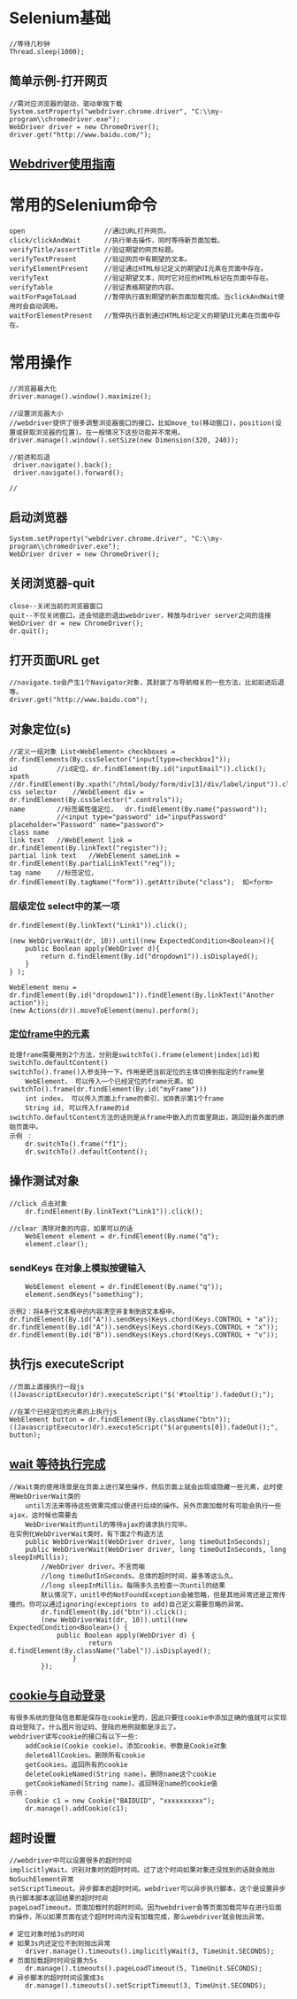 # Selenium基础
	//等待几秒钟
	Thread.sleep(1000);

## 简单示例-打开网页
	//需对应浏览器的驱动，驱动单独下载
	System.setProperty("webdriver.chrome.driver", "C:\\my-program\\chromedriver.exe");	
	WebDriver driver = new ChromeDriver();
	driver.get("http://www.baidu.com/");
## [Webdriver使用指南](https://www.gitbook.com/book/easonhan007/selenium-webdriver/details)
	
# 常用的Selenium命令
	open					//通过URL打开网页。
	click/clickAndWait 		//执行单击操作，同时等待新页面加载。
	verifyTitle/assertTitle //验证期望的网页标题。
	verifyTextPresent 		//验证网页中有期望的文本。
	verifyElementPresent 	//验证通过HTML标记定义的期望UI元素在页面中存在。
	verifyText 				//验证期望文本，同时它对应的HTML标记在页面中存在。
	verifyTable 			//验证表格期望的内容。
	waitForPageToLoad 		//暂停执行直到期望的新页面加载完成。当clickAndWait使用时会自动调用。
	waitForElementPresent 	//暂停执行直到通过HTML标记定义的期望UI元素在页面中存在。

# 常用操作
	//浏览器最大化
	driver.manage().window().maximize();

	//设置浏览器大小
	//webdriver提供了很多调整浏览器窗口的接口，比如move_to(移动窗口)，position(设置或获取浏览器的位置)。在一般情况下这些功能并不常用。
	driver.manage().window().setSize(new Dimension(320, 240));
	
	//前进和后退
	 driver.navigate().back();
	 driver.navigate().forward();
	
	//
	
## 启动浏览器 
	System.setProperty("webdriver.chrome.driver", "C:\\my-program\\chromedriver.exe");
	WebDriver driver = new ChromeDriver();

## 关闭浏览器-quit
	close--关闭当前的浏览器窗口
	quit--不仅关闭窗口，还会彻底的退出webdriver，释放与driver server之间的连接
	WebDriver dr = new ChromeDriver();
	dr.quit(); 


## 打开页面URL get
	//navigate.to会产生1个Navigator对象，其封装了与导航相关的一些方法，比如前进后退等。
	driver.get("http://www.baidu.com");

## 对象定位(s)
	//定义一组对象 List<WebElement> checkboxes = dr.findElements(By.cssSelector("input[type=checkbox]"));
	id			//id定位，dr.findElement(By.id("inputEmail")).click();
	xpath		//dr.findElement(By.xpath("/html/body/form/div[3]/div/label/input")).click();
	css selector	//WebElement div = dr.findElement(By.cssSelector(".controls"));
	name		//标签属性值定位，  dr.findElement(By.name("password"));  
				//<input type="password" id="inputPassword" placeholder="Password" name="password">
	class name	
	link text	//WebElement link = dr.findElement(By.linkText("register"));
	partial link text	//WebElement sameLink = dr.findElement(By.partialLinkText("reg"));
	tag name	//标签定位， dr.findElement(By.tagName("form")).getAttribute("class");  如<form>

### 层级定位 select中的某一项
	dr.findElement(By.linkText("Link1")).click();
	
	(new WebDriverWait(dr, 10)).until(new ExpectedCondition<Boolean>(){
		public Boolean apply(WebDriver d){
			return d.findElement(By.id("dropdown1")).isDisplayed();
		}
	} );
	
	WebElement menu = dr.findElement(By.id("dropdown1")).findElement(By.linkText("Another action"));
	(new Actions(dr)).moveToElement(menu).perform();

### [定位frame中的元素](https://easonhan007.gitbooks.io/selenium-webdriver/content/26/frame.java.html)
	处理frame需要用到2个方法，分别是switchTo().frame(element|index|id)和switchTo.defaultContent()
	switchTo().frame()入参支持一下。作用是把当前定位的主体切换到指定的frame里
		WebElement， 可以传入一个已经定位的frame元素。如 switchTo().frame(dr.findElement(By.id("myFrame")))
		int index， 可以传入页面上frame的索引，如0表示第1个frame
		String id, 可以传入frame的id
	switchTo.defaultContent方法的话则是从frame中嵌入的页面里跳出，跳回到最外面的原始页面中。
	示例 ：
		dr.switchTo().frame("f1");
		dr.switchTo().defaultContent();

## 操作测试对象
	//click 点击对象
		dr.findElement(By.linkText("Link1")).click();
		
	//clear 清除对象的内容，如果可以的话
		WebElement element = dr.findElement(By.name("q");
		element.clear();
		
### sendKeys 在对象上模拟按键输入
		WebElement element = dr.findElement(By.name("q"));
		element.sendKeys("something");
	
	示例2：将A多行文本框中的内容清空并复制到B文本框中。
	dr.findElement(By.id("A")).sendKeys(Keys.chord(Keys.CONTROL + "a"));	
	dr.findElement(By.id("A")).sendKeys(Keys.chord(Keys.CONTROL + "x"));
	dr.findElement(By.id("B")).sendKeys(Keys.chord(Keys.CONTROL + "v"));
		
## 执行js executeScript
	//页面上直接执行一段js
	((JavascriptExecutor)dr).executeScript("$('#tooltip').fadeOut();");
	
	//在某个已经定位的元素的上执行js
	WebElement button = dr.findElement(By.className("btn"));
	((JavascriptExecutor)dr).executeScript("$(arguments[0]).fadeOut();", button);

## [wait 等待执行完成](https://easonhan007.gitbooks.io/selenium-webdriver/content/25/wait.java.html)
	//Wait类的使用场景是在页面上进行某些操作，然后页面上就会出现或隐藏一些元素，此时使用WebDriverWait类的
		until方法来等待这些效果完成以便进行后续的操作。另外页面加载时有可能会执行一些ajax，这时候也需要去
		WebDriverWait的until的等待ajax的请求执行完毕。
	在实例化WebDriverWait类时，有下面2个构造方法
		public WebDriverWait(WebDriver driver, long timeOutInSeconds);
		public WebDriverWait(WebDriver driver, long timeOutInSeconds, long sleepInMillis);
			//WebDriver driver。不言而喻
			//long timeOutInSeconds。总体的超时时间，最多等这么久。
			//long sleepInMillis。每隔多久去检查一次until的结果
			默认情况下，unitl中的NotFoundException会被忽略，但是其他异常还是正常传播的。你可以通过ignoring(exceptions to add)自己定义需要忽略的异常。
            dr.findElement(By.id("btn")).click();
            (new WebDriverWait(dr, 10)).until(new ExpectedCondition<Boolean>() {
				public Boolean apply(WebDriver d) {
						return d.findElement(By.className("label")).isDisplayed();
					}
			});	
	
## [cookie与自动登录](https://easonhan007.gitbooks.io/selenium-webdriver/content/32/cookie.java.html)
	有很多系统的登陆信息都是保存在cookie里的，因此只要往cookie中添加正确的值就可以实现自动登陆了。什么图片验证码、登陆的用例就都是浮云了。
	webdriver读写cookie的接口有以下一些:
		addCookie(Cookie cookie)。添加cookie，参数是Cookie对象
		deleteAllCookies。删除所有cookie
		getCookies。返回所有的cookie
		deleteCookieNamed(String name)。删除name这个cookie
		getCookieNamed(String name)。返回特定name的cookie值
	示例：
		Cookie c1 = new Cookie("BAIDUID", "xxxxxxxxxx");
        dr.manage().addCookie(c1);

## 超时设置
	//webdriver中可以设置很多的超时时间
	implicitlyWait。识别对象时的超时时间。过了这个时间如果对象还没找到的话就会抛出NoSuchElement异常
	setScriptTimeout。异步脚本的超时时间。webdriver可以异步执行脚本，这个是设置异步执行脚本脚本返回结果的超时时间
	pageLoadTimeout。页面加载时的超时时间。因为webdriver会等页面加载完毕在进行后面的操作，所以如果页面在这个超时时间内没有加载完成，那么webdriver就会抛出异常。

	# 定位对象时给3s的时间
	# 如果3s内还定位不到则抛出异常
		driver.manage().timeouts().implicitlyWait(3, TimeUnit.SECONDS);
	# 页面加载超时时间设置为5s
		dr.manage().timeouts().pageLoadTimeout(5, TimeUnit.SECONDS);
	# 异步脚本的超时时间设置成3s 
		dr.manage().timeouts().setScriptTimeout(3, TimeUnit.SECONDS);	
		
